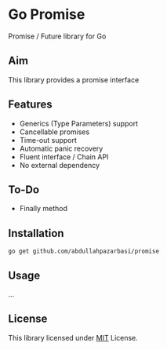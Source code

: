 # Go Promise

Promise / Future library for Go

## Aim

This library provides a promise interface

## Features

- Generics (Type Parameters) support
- Cancellable promises
- Time-out support
- Automatic panic recovery
- Fluent interface / Chain API
- No external dependency

## To-Do

- Finally method

## Installation

```shell
go get github.com/abdullahpazarbasi/promise
```

## Usage

...

## License

This library licensed under [MIT](/LICENSE) License.
